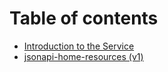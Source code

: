 # Table of contents

* [Introduction to the Service](README.md)
* [jsonapi-home-resources \(v1\)](jsonapi-home-resources-v1.md)


